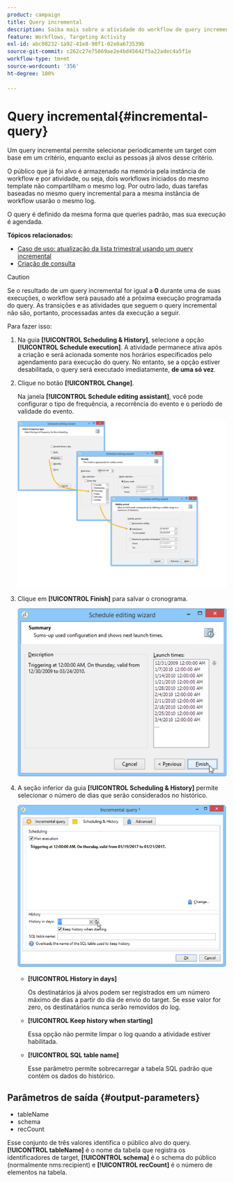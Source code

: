 ```yaml
---
product: campaign
title: Query incremental
description: Saiba mais sobre a atividade do workflow de query incremental
feature: Workflows, Targeting Activity
exl-id: abc08232-1a92-41e8-90f1-02e0a673539b
source-git-commit: c262c27e75869ae2e4bd45642f5a22adec4a5f1e
workflow-type: tm+mt
source-wordcount: '356'
ht-degree: 100%

---
```


# Query incremental{#incremental-query}



Um query incremental permite selecionar periodicamente um target com base em um critério, enquanto exclui as pessoas já alvos desse critério.

O público que já foi alvo é armazenado na memória pela instância de workflow e por atividade, ou seja, dois workflows iniciados do mesmo template não compartilham o mesmo log. Por outro lado, duas tarefas baseadas no mesmo query incremental para a mesma instância de workflow usarão o mesmo log.

O query é definido da mesma forma que queries padrão, mas sua execução é agendada.

**Tópicos relacionados:**

* [Caso de uso: atualização da lista trimestral usando um query incremental](quarterly-list-update.md)
* [Criação de consulta](query.md#creating-a-query)

>[!CAUTION]
>
>Se o resultado de um query incremental for igual a **0** durante uma de suas execuções, o workflow será pausado até a próxima execução programada do query. As transições e as atividades que seguem o query incremental não são, portanto, processadas antes da execução a seguir.

Para fazer isso:

1. Na guia **[!UICONTROL Scheduling & History]**, selecione a opção **[!UICONTROL Schedule execution]**. A atividade permanece ativa após a criação e será acionada somente nos horários especificados pelo agendamento para execução do query. No entanto, se a opção estiver desabilitada, o query será executado imediatamente, **de uma só vez**.
1. Clique no botão **[!UICONTROL Change]**.

   Na janela **[!UICONTROL Schedule editing assistant]**, você pode configurar o tipo de frequência, a recorrência do evento e o período de validade do evento.

   ![](assets/s_user_segmentation_wizard_11.png)

1. Clique em **[!UICONTROL Finish]** para salvar o cronograma.

   ![](assets/s_user_segmentation_wizard_valid.png)

1. A seção inferior da guia **[!UICONTROL Scheduling & History]** permite selecionar o número de dias que serão considerados no histórico.

   ![](assets/edit_request_inc.png)

   * **[!UICONTROL History in days]**

     Os destinatários já alvos podem ser registrados em um número máximo de dias a partir do dia de envio do target. Se esse valor for zero, os destinatários nunca serão removidos do log.

   * **[!UICONTROL Keep history when starting]**

     Essa opção não permite limpar o log quando a atividade estiver habilitada.

   * **[!UICONTROL SQL table name]**

     Esse parâmetro permite sobrecarregar a tabela SQL padrão que contém os dados do histórico.

## Parâmetros de saída {#output-parameters}

* tableName
* schema
* recCount

Esse conjunto de três valores identifica o público alvo do query. **[!UICONTROL tableName]** é o nome da tabela que registra os identificadores de target, **[!UICONTROL schema]** é o schema do público (normalmente nms:recipient) e **[!UICONTROL recCount]** é o número de elementos na tabela.
